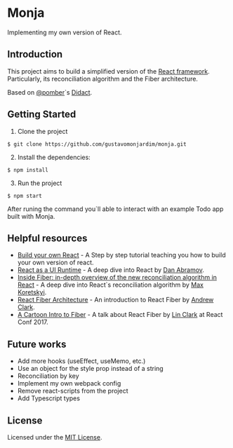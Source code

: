 # Monja
Implementing my own version of React.

## Introduction

This project aims to build a simplified version of the [React framework](https://github.com/facebook/react). Particularly, its reconciliation algorithm and the Fiber architecture.

Based on [@pomber](https://github.com/pomber/didact)`s [Didact](https://github.com/pomber/didact).

## Getting Started

1. Clone the project

```shell
$ git clone https://github.com/gustavomonjardim/monja.git
```

2. Install the dependencies:

```shell
$ npm install
```

3. Run the project

```shell
$ npm start
```

After runing the command you`ll able to interact with an example Todo app built with Monja.

## Helpful resources 

- [Build your own React](https://pomb.us/build-your-own-react/) - A Step by step tutorial teaching you how to build your own version of react.
- [React as a UI Runtime](https://overreacted.io/react-as-a-ui-runtime/) - A deep dive into React by [Dan Abramov](https://twitter.com/dan_abramov).
- [Inside Fiber: in-depth overview of the new reconciliation algorithm in React](https://indepth.dev/inside-fiber-in-depth-overview-of-the-new-reconciliation-algorithm-in-react/) - A deep dive into React`s reconciliation algorithm by [Max Koretskyi](https://twitter.com/maxkoretskyi).
- [React Fiber Architecture](https://github.com/acdlite/react-fiber-architecture) - An introduction to React Fiber by [Andrew Clark](https://twitter.com/acdlite).
- [A Cartoon Intro to Fiber](https://www.youtube.com/watch?v=ZCuYPiUIONs) - A talk about React Fiber by [Lin Clark](https://twitter.com/linclark) at React Conf 2017. 

## Future works

- Add more hooks (useEffect, useMemo, etc.)
- Use an object for the style prop instead of a string
- Reconciliation by key
- Implement my own webpack config
- Remove react-scripts from the project
- Add Typescript types


## License

Licensed under the [MIT License](./LICENSE).